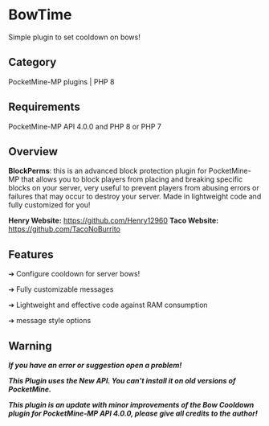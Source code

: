 

# BowTime
Simple plugin to set cooldown on bows!

## Category

PocketMine-MP plugins | PHP 8

## Requirements

PocketMine-MP API 4.0.0 and PHP 8 or PHP 7

## Overview

**BlockPerms**: this is an advanced block protection plugin for PocketMine-MP that allows you to block players from placing and breaking specific blocks on your server, very useful to prevent players from abusing errors or failures that may occur to destroy your server. Made in lightweight code and fully customized for you!

**Henry Website:** https://github.com/Henry12960
**Taco Website:** https://github.com/TacoNoBurrito

## Features

➔ Configure cooldown for server bows!

➔ Fully customizable messages

➔ Lightweight and effective code against RAM consumption

➔ message style options

## Warning

***If you have an error or suggestion open a problem!***

***This Plugin uses the New API. You can't install it on old versions of PocketMine.***

***This plugin is an update with minor improvements of the Bow Cooldown plugin for PocketMine-MP API 4.0.0, please give all credits to the author!***
